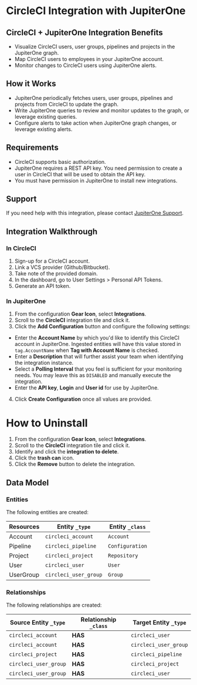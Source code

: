 # CircleCI Integration with JupiterOne

## CircleCI + JupiterOne Integration Benefits

*   Visualize CircleCI users, user groups, pipelines and projects in the
    JupiterOne graph.
*   Map CircleCI users to employees in your JupiterOne account.
*   Monitor changes to CircleCI users using JupiterOne alerts.

## How it Works

*   JupiterOne periodically fetches users, user groups, pipelines and projects
    from CircleCI to update the graph.
*   Write JupiterOne queries to review and monitor updates to the graph, or
    leverage existing queries.
*   Configure alerts to take action when JupiterOne graph changes, or leverage
    existing alerts.

## Requirements

*   CircleCI supports basic authorization.
*   JupiterOne requires a REST API key. You need permission to create a user in
    CircleCI that will be used to obtain the API key.
*   You must have permission in JupiterOne to install new integrations.

## Support

If you need help with this integration, please contact
[JupiterOne Support](https://support.jupiterone.io).

## Integration Walkthrough

### In CircleCI

1.  Sign-up for a CircleCI account.
2.  Link a VCS provider (Github/Bitbucket).
3.  Take note of the provided domain.
4.  In the dashboard, go to User Settings > Personal API Tokens.
5.  Generate an API token.

### In JupiterOne

1.  From the configuration **Gear Icon**, select **Integrations**.
2.  Scroll to the **CircleCI** integration tile and click it.
3.  Click the **Add Configuration** button and configure the following settings:

*   Enter the **Account Name** by which you'd like to identify this CircleCI
    account in JupiterOne. Ingested entities will have this value stored in
    `tag.AccountName` when **Tag with Account Name** is checked.
*   Enter a **Description** that will further assist your team when identifying
    the integration instance.
*   Select a **Polling Interval** that you feel is sufficient for your monitoring
    needs. You may leave this as `DISABLED` and manually execute the integration.
*   Enter the **API key**, **Login** and **User id** for use by JupiterOne.

4.  Click **Create Configuration** once all values are provided.

# How to Uninstall

1.  From the configuration **Gear Icon**, select **Integrations**.
2.  Scroll to the **CircleCI** integration tile and click it.
3.  Identify and click the **integration to delete**.
4.  Click the **trash can** icon.
5.  Click the **Remove** button to delete the integration.

<!-- {J1_DOCUMENTATION_MARKER_START} -->

<!--
********************************************************************************
NOTE: ALL OF THE FOLLOWING DOCUMENTATION IS GENERATED USING THE
"j1-integration document" COMMAND. DO NOT EDIT BY HAND! PLEASE SEE THE DEVELOPER
DOCUMENTATION FOR USAGE INFORMATION:

https://github.com/JupiterOne/sdk/blob/main/docs/integrations/development.md
********************************************************************************
-->

## Data Model

### Entities

The following entities are created:

| Resources | Entity `_type`        | Entity `_class` |
| --------- | --------------------- | --------------- |
| Account   | `circleci_account`    | `Account`       |
| Pipeline  | `circleci_pipeline`   | `Configuration` |
| Project   | `circleci_project`    | `Repository`    |
| User      | `circleci_user`       | `User`          |
| UserGroup | `circleci_user_group` | `Group`         |

### Relationships

The following relationships are created:

| Source Entity `_type` | Relationship `_class` | Target Entity `_type` |
| --------------------- | --------------------- | --------------------- |
| `circleci_account`    | **HAS**               | `circleci_user`       |
| `circleci_account`    | **HAS**               | `circleci_user_group` |
| `circleci_project`    | **HAS**               | `circleci_pipeline`   |
| `circleci_user_group` | **HAS**               | `circleci_project`    |
| `circleci_user_group` | **HAS**               | `circleci_user`       |

<!--
********************************************************************************
END OF GENERATED DOCUMENTATION AFTER BELOW MARKER
********************************************************************************
-->

<!-- {J1_DOCUMENTATION_MARKER_END} -->
 
<!--  jupiterOneDocVersion=1-0-0 -->